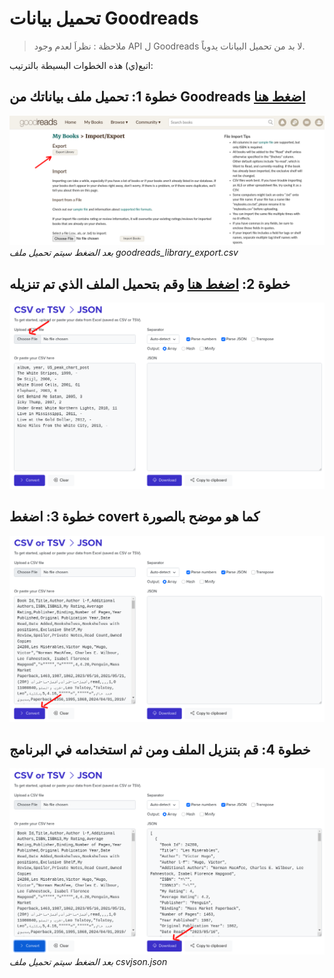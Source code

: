 # تحميل بيانات Goodreads

> ملاحظة : نظراَ لعدم وجود API ل Goodreads لا بد من تحميل البيانات يدوياً.

اتبع(ي) هذه الخطوات البسيطة بالترتيب:
## خطوة 1: تحميل ملف بياناتك من Goodreads [اضغط هنا](https://www.goodreads.com/review/import)
![Materials](goodreads1.png)
*بعد الضغط سيتم تحميل ملف goodreads_library_export.csv*

## خطوة 2: [اضغط هنا](https://csvjson.com/csv2json) وقم بتحميل الملف الذي تم تنزيله

![Workspace](goodreads2.png)

## خطوة 3: اضغط covert كما هو موضح بالصورة

![Instructions](goodreads3.png)

## خطوة 4: قم بتنزيل الملف ومن ثم استخدامه في البرنامج

![Patience](goodreads4.png)
*بعد الضغط سيتم تحميل ملف csvjson.json*
